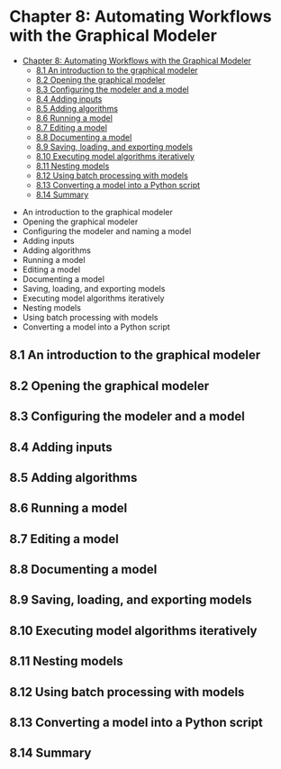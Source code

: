 
# Chapter 8: Automating Workflows with the Graphical Modeler


<!-- toc orderedList:0 depthFrom:1 depthTo:6 -->

* [Chapter 8: Automating Workflows with the Graphical Modeler](#chapter-8-automating-workflows-with-the-graphical-modeler)
  * [8.1 An introduction to the graphical modeler](#81-an-introduction-to-the-graphical-modeler)
  * [8.2 Opening the graphical modeler](#82-opening-the-graphical-modeler)
  * [8.3 Configuring the modeler and a model](#83-configuring-the-modeler-and-a-model)
  * [8.4 Adding inputs](#84-adding-inputs)
  * [8.5 Adding algorithms](#85-adding-algorithms)
  * [8.6 Running a model](#86-running-a-model)
  * [8.7 Editing a model](#87-editing-a-model)
  * [8.8 Documenting a model](#88-documenting-a-model)
  * [8.9 Saving, loading, and exporting models](#89-saving-loading-and-exporting-models)
  * [8.10 Executing model algorithms iteratively](#810-executing-model-algorithms-iteratively)
  * [8.11 Nesting models](#811-nesting-models)
  * [8.12 Using batch processing with models](#812-using-batch-processing-with-models)
  * [8.13 Converting a model into a Python script](#813-converting-a-model-into-a-python-script)
  * [8.14 Summary](#814-summary)

<!-- tocstop -->


* An introduction to the graphical modeler
* Opening the graphical modeler
* Configuring the modeler and naming a model
* Adding inputs
* Adding algorithms
* Running a model
* Editing a model
* Documenting a model
* Saving, loading, and exporting models
* Executing model algorithms iteratively
* Nesting models
* Using batch processing with models
* Converting a model into a Python script

## 8.1 An introduction to the graphical modeler

## 8.2 Opening the graphical modeler

## 8.3 Configuring the modeler and a model

## 8.4 Adding inputs

## 8.5 Adding algorithms

## 8.6 Running a model

## 8.7 Editing a model

## 8.8 Documenting a model

## 8.9 Saving, loading, and exporting models

## 8.10 Executing model algorithms iteratively

## 8.11 Nesting models

## 8.12 Using batch processing with models

## 8.13 Converting a model into a Python script

## 8.14 Summary


```python

```
